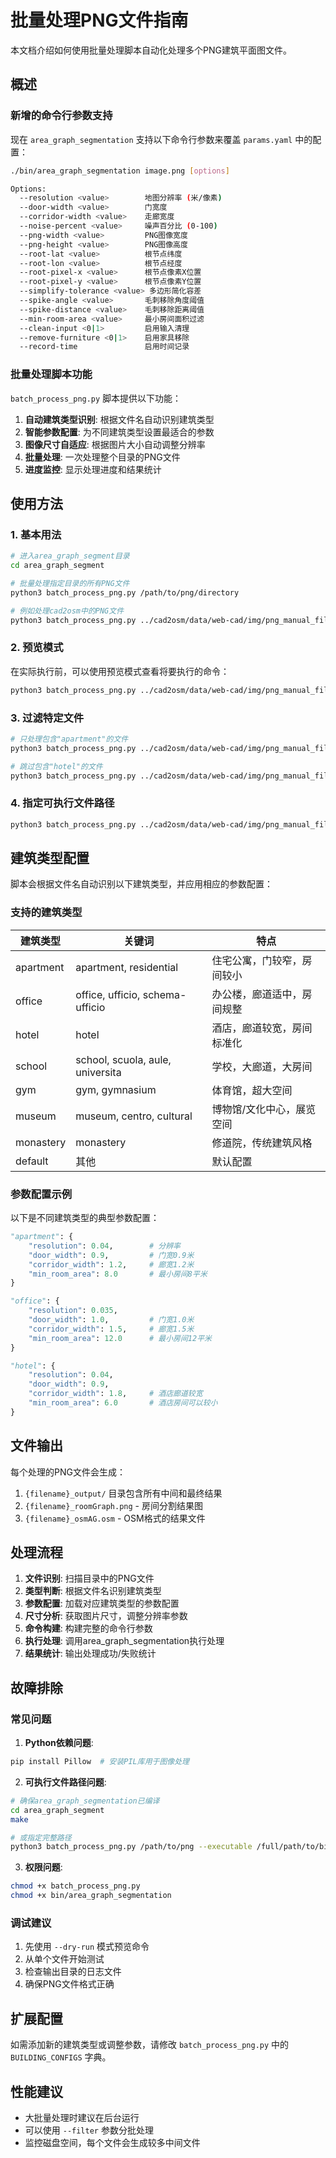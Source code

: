 # 批量处理PNG文件指南

本文档介绍如何使用批量处理脚本自动化处理多个PNG建筑平面图文件。

## 概述

### 新增的命令行参数支持

现在 `area_graph_segmentation` 支持以下命令行参数来覆盖 `params.yaml` 中的配置：

```bash
./bin/area_graph_segmentation image.png [options]

Options:
  --resolution <value>        地图分辨率 (米/像素)
  --door-width <value>        门宽度
  --corridor-width <value>    走廊宽度  
  --noise-percent <value>     噪声百分比 (0-100)
  --png-width <value>         PNG图像宽度
  --png-height <value>        PNG图像高度
  --root-lat <value>          根节点纬度
  --root-lon <value>          根节点经度
  --root-pixel-x <value>      根节点像素X位置
  --root-pixel-y <value>      根节点像素Y位置
  --simplify-tolerance <value> 多边形简化容差
  --spike-angle <value>       毛刺移除角度阈值
  --spike-distance <value>    毛刺移除距离阈值
  --min-room-area <value>     最小房间面积过滤
  --clean-input <0|1>         启用输入清理
  --remove-furniture <0|1>    启用家具移除
  --record-time               启用时间记录
```

### 批量处理脚本功能

`batch_process_png.py` 脚本提供以下功能：

1. **自动建筑类型识别**: 根据文件名自动识别建筑类型
2. **智能参数配置**: 为不同建筑类型设置最适合的参数
3. **图像尺寸自适应**: 根据图片大小自动调整分辨率
4. **批量处理**: 一次处理整个目录的PNG文件
5. **进度监控**: 显示处理进度和结果统计

## 使用方法

### 1. 基本用法

```bash
# 进入area_graph_segment目录
cd area_graph_segment

# 批量处理指定目录的所有PNG文件
python3 batch_process_png.py /path/to/png/directory

# 例如处理cad2osm中的PNG文件
python3 batch_process_png.py ../cad2osm/data/web-cad/img/png_manual_filter
```

### 2. 预览模式

在实际执行前，可以使用预览模式查看将要执行的命令：

```bash
python3 batch_process_png.py ../cad2osm/data/web-cad/img/png_manual_filter --dry-run
```

### 3. 过滤特定文件

```bash
# 只处理包含"apartment"的文件
python3 batch_process_png.py ../cad2osm/data/web-cad/img/png_manual_filter --filter apartment

# 跳过包含"hotel"的文件
python3 batch_process_png.py ../cad2osm/data/web-cad/img/png_manual_filter --skip hotel
```

### 4. 指定可执行文件路径

```bash
python3 batch_process_png.py ../cad2osm/data/web-cad/img/png_manual_filter --executable ./bin/area_graph_segmentation
```

## 建筑类型配置

脚本会根据文件名自动识别以下建筑类型，并应用相应的参数配置：

### 支持的建筑类型

| 建筑类型 | 关键词 | 特点 |
|---------|--------|------|
| apartment | apartment, residential | 住宅公寓，门较窄，房间较小 |
| office | office, ufficio, schema-ufficio | 办公楼，廊道适中，房间规整 |
| hotel | hotel | 酒店，廊道较宽，房间标准化 |
| school | school, scuola, aule, universita | 学校，大廊道，大房间 |
| gym | gym, gymnasium | 体育馆，超大空间 |
| museum | museum, centro, cultural | 博物馆/文化中心，展览空间 |
| monastery | monastery | 修道院，传统建筑风格 |
| default | 其他 | 默认配置 |

### 参数配置示例

以下是不同建筑类型的典型参数配置：

```python
"apartment": {
    "resolution": 0.04,        # 分辨率
    "door_width": 0.9,         # 门宽0.9米
    "corridor_width": 1.2,     # 廊宽1.2米  
    "min_room_area": 8.0       # 最小房间8平米
}

"office": {
    "resolution": 0.035,
    "door_width": 1.0,         # 门宽1.0米
    "corridor_width": 1.5,     # 廊宽1.5米
    "min_room_area": 12.0      # 最小房间12平米
}

"hotel": {
    "resolution": 0.04,
    "door_width": 0.9,
    "corridor_width": 1.8,     # 酒店廊道较宽
    "min_room_area": 6.0       # 酒店房间可以较小
}
```

## 文件输出

每个处理的PNG文件会生成：

1. `{filename}_output/` 目录包含所有中间和最终结果
2. `{filename}_roomGraph.png` - 房间分割结果图
3. `{filename}_osmAG.osm` - OSM格式的结果文件

## 处理流程

1. **文件识别**: 扫描目录中的PNG文件
2. **类型判断**: 根据文件名识别建筑类型
3. **参数配置**: 加载对应建筑类型的参数配置
4. **尺寸分析**: 获取图片尺寸，调整分辨率参数
5. **命令构建**: 构建完整的命令行参数
6. **执行处理**: 调用area_graph_segmentation执行处理
7. **结果统计**: 输出处理成功/失败统计

## 故障排除

### 常见问题

1. **Python依赖问题**:
```bash
pip install Pillow  # 安装PIL库用于图像处理
```

2. **可执行文件路径问题**:
```bash
# 确保area_graph_segmentation已编译
cd area_graph_segment
make

# 或指定完整路径
python3 batch_process_png.py /path/to/png --executable /full/path/to/bin/area_graph_segmentation
```

3. **权限问题**:
```bash
chmod +x batch_process_png.py
chmod +x bin/area_graph_segmentation
```

### 调试建议

1. 先使用 `--dry-run` 模式预览命令
2. 从单个文件开始测试
3. 检查输出目录的日志文件
4. 确保PNG文件格式正确

## 扩展配置

如需添加新的建筑类型或调整参数，请修改 `batch_process_png.py` 中的 `BUILDING_CONFIGS` 字典。

## 性能建议

- 大批量处理时建议在后台运行
- 可以使用 `--filter` 参数分批处理
- 监控磁盘空间，每个文件会生成较多中间文件 